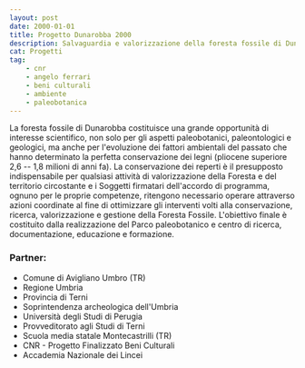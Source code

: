 ```yaml
---
layout: post
date: 2000-01-01
title: Progetto Dunarobba 2000
description: Salvaguardia e valorizzazione della foresta fossile di Dunarobba\
cat: Progetti
tag:
    - cnr
    - angelo ferrari
    - beni culturali
    - ambiente
    - paleobotanica
---
```


La foresta fossile di Dunarobba costituisce una grande opportunità di interesse scientifico, non solo per gli aspetti paleobotanici, paleontologici e geologici, ma anche per l'evoluzione dei fattori ambientali del passato che hanno determinato la perfetta conservazione dei legni (pliocene superiore 2,6 -- 1,8 milioni di anni fa). La conservazione dei reperti è il presupposto indispensabile per qualsiasi attività di valorizzazione della Foresta e del territorio circostante e i Soggetti firmatari dell'accordo di programma, ognuno per le proprie competenze, ritengono necessario operare attraverso azioni coordinate al fine di ottimizzare gli interventi volti alla conservazione, ricerca, valorizzazione e gestione della Foresta Fossile. L'obiettivo finale è costituito dalla realizzazione del Parco paleobotanico e centro di ricerca, documentazione, educazione e formazione.

### Partner:
- Comune di Avigliano Umbro (TR)
- Regione Umbria
- Provincia di Terni
- Soprintendenza archeologica dell'Umbria
- Università degli Studi di Perugia
- Provveditorato agli Studi di Terni
- Scuola media statale Montecastrilli (TR)
- CNR - Progetto Finalizzato Beni Culturali
- Accademia Nazionale dei Lincei


